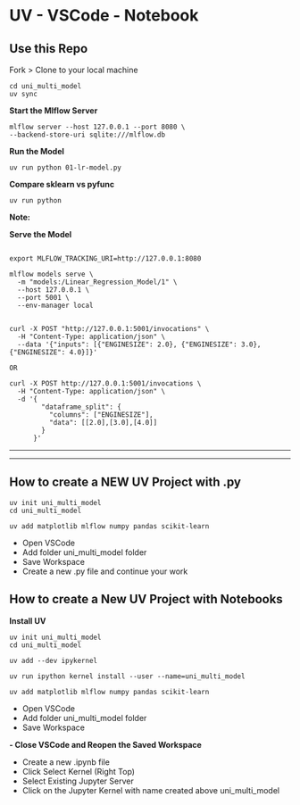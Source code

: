 # UV - VSCode - Notebook

## Use this Repo

Fork > Clone to your local machine


```
cd uni_multi_model
uv sync
```

**Start the Mlflow Server**

```
mlflow server --host 127.0.0.1 --port 8080 \
--backend-store-uri sqlite:///mlflow.db
```

**Run the Model**

```
uv run python 01-lr-model.py
```

**Compare sklearn vs pyfunc**

```
uv run python 
```

**Note:**

**Serve the Model**

```

export MLFLOW_TRACKING_URI=http://127.0.0.1:8080

mlflow models serve \
  -m "models:/Linear_Regression_Model/1" \
  --host 127.0.0.1 \
  --port 5001 \
  --env-manager local
```

```

curl -X POST "http://127.0.0.1:5001/invocations" \
  -H "Content-Type: application/json" \
  --data '{"inputs": [{"ENGINESIZE": 2.0}, {"ENGINESIZE": 3.0}, {"ENGINESIZE": 4.0}]}'

OR

curl -X POST http://127.0.0.1:5001/invocations \
  -H "Content-Type: application/json" \
  -d '{
        "dataframe_split": {
          "columns": ["ENGINESIZE"],
          "data": [[2.0],[3.0],[4.0]]
        }
      }'

```

----



----

## How to create a NEW UV Project with .py

```
uv init uni_multi_model
cd uni_multi_model

uv add matplotlib mlflow numpy pandas scikit-learn
```

- Open VSCode
- Add folder uni_multi_model folder
- Save Workspace
- Create a new .py file and continue your work


## How to create a New UV Project with Notebooks

**Install UV**

```
uv init uni_multi_model
cd uni_multi_model

uv add --dev ipykernel

uv run ipython kernel install --user --name=uni_multi_model

uv add matplotlib mlflow numpy pandas scikit-learn
```
- Open VSCode
- Add folder uni_multi_model folder
- Save Workspace

**- Close VSCode and Reopen the Saved Workspace**

- Create a new .ipynb file
- Click Select Kernel (Right Top)
- Select Existing Jupyter Server
- Click on the Jupyter Kernel with name created above uni_multi_model
